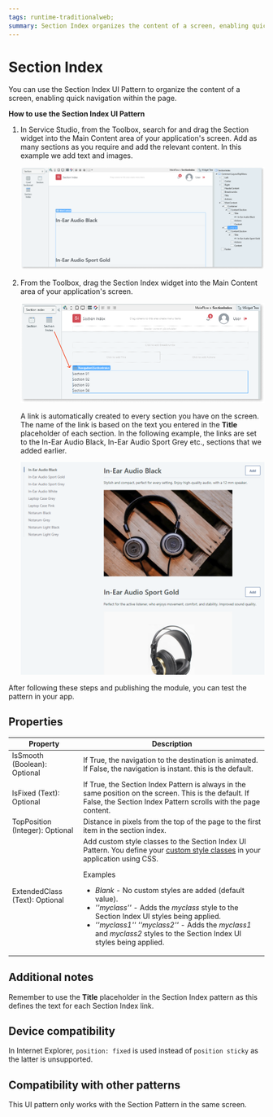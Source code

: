 ```yaml
---
tags: runtime-traditionalweb; 
summary: Section Index organizes the content of a screen, enabling quick navigation within the page.
---
```


# Section Index

You can use the Section Index UI Pattern to organize the content of a screen, enabling quick navigation within the page.

**How to use the Section Index UI Pattern**

1. In Service Studio, from the Toolbox, search for and drag the Section widget into the Main Content area of your application's screen. Add as many sections as you require and add the relevant content. In this example we add text and images.
        
    ![](<images/sectionindex-1-ss.png>)
   
1. From the Toolbox, drag the Section Index widget into the Main Content area of your application's screen.

    ![](<images/sectionindex-2-ss.png>)

    A link is automatically created to every section you have on the screen. The name of the link is based on the text you entered in the **Title** placeholder of each section. In the following example, the links are set to the In-Ear Audio Black, In-Ear Audio Sport Grey etc., sections that we added earlier.

    ![](<images/sectionindex-3-ss.png>)
   
After following these steps and publishing the module, you can test the pattern in your app.

## Properties

| **Property** |  **Description** | 
|---|---|
| IsSmooth (Boolean): Optional  |  If True, the navigation to the destination is animated. If False, the navigation is instant. this is the default. |
| IsFixed (Text): Optional  |  If True, the Section Index Pattern is always in the same position on the screen. This is the default. If False, the Section Index Pattern scrolls with the page content. |
| TopPosition (Integer): Optional  |  Distance in pixels from the top of the page to the first item in the section index.  |
| ExtendedClass (Text): Optional | Add custom style classes to the Section Index UI Pattern. You define your [custom style classes](../../../../../develop/ui/look-feel/css.md) in your application using CSS. <p>Examples <ul><li>_Blank_ - No custom styles are added (default value).</li><li>_''myclass''_ - Adds the _myclass_ style to the Section Index UI styles being applied.</li><li>_''myclass1'' ''myclass2''_ - Adds the _myclass1_ and _myclass2_ styles to the Section Index UI styles being applied.</li></ul></p> |
  


## Additional notes

Remember to use the **Title** placeholder in the Section Index pattern as this defines the text for each Section Index link. 

## Device compatibility

In Internet Explorer, `position: fixed` is used instead of `position sticky` as the latter is unsupported.

## Compatibility with other patterns

This UI pattern only works with the Section Pattern in the same screen.